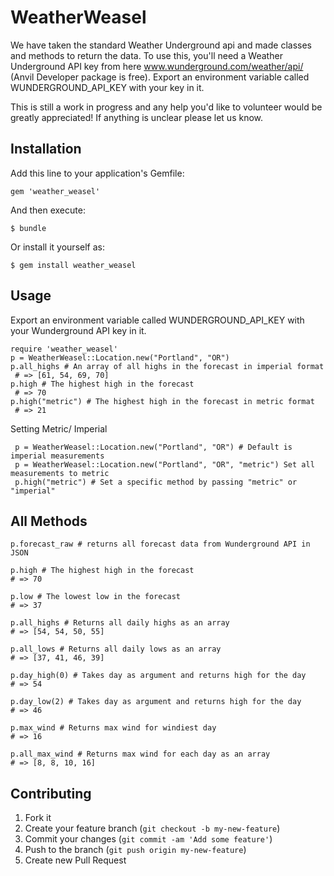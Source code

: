 # WeatherWeasel

We have taken the standard Weather Underground api and made classes and methods to return the data.  To use this, you'll need a Weather Underground API key from here www.wunderground.com/weather/api/ (Anvil Developer package is free).  Export an environment variable called WUNDERGROUND_API_KEY with your key in it.

This is still a work in progress and any help you'd like to volunteer would be greatly appreciated!  If anything is unclear please let us know.

## Installation

Add this line to your application's Gemfile:

    gem 'weather_weasel'

And then execute:

    $ bundle

Or install it yourself as:

    $ gem install weather_weasel

## Usage

Export an environment variable called WUNDERGROUND_API_KEY with your Wunderground API key in it.

	require 'weather_weasel'
	p = WeatherWeasel::Location.new("Portland", "OR")
	p.all_highs # An array of all highs in the forecast in imperial format
	 # => [61, 54, 69, 70]
	p.high # The highest high in the forecast
	 # => 70
	p.high("metric") # The highest high in the forecast in metric format
	 # => 21
	 
Setting Metric/ Imperial

	 p = WeatherWeasel::Location.new("Portland", "OR") # Default is imperial measurements
	 p = WeatherWeasel::Location.new("Portland", "OR", "metric") Set all measurements to metric
	 p.high("metric") # Set a specific method by passing "metric" or "imperial"
	 
## All Methods

  	p.forecast_raw # returns all forecast data from Wunderground API in JSON
  
  	p.high # The highest high in the forecast
	# => 70
	 
	p.low # The lowest low in the forecast
	# => 37
	 
	p.all_highs # Returns all daily highs as an array
	# => [54, 54, 50, 55]
	 
	p.all_lows # Returns all daily lows as an array
	# => [37, 41, 46, 39]
	 
	p.day_high(0) # Takes day as argument and returns high for the day 
	# => 54 
	 
	p.day_low(2) # Takes day as argument and returns high for the day 
 	# => 46
 	  
	p.max_wind # Returns max wind for windiest day
	# => 16

  	p.all_max_wind # Returns max wind for each day as an array
   	# => [8, 8, 10, 16] 
  
## Contributing

1. Fork it
2. Create your feature branch (`git checkout -b my-new-feature`)
3. Commit your changes (`git commit -am 'Add some feature'`)
4. Push to the branch (`git push origin my-new-feature`)
5. Create new Pull Request